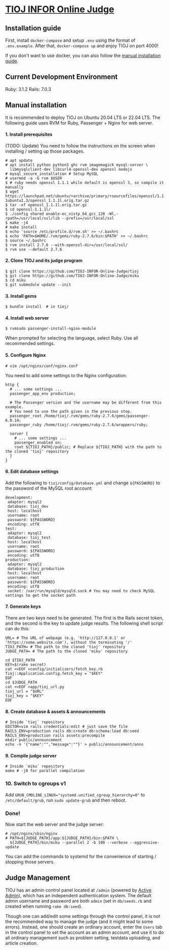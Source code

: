 [TIOJ INFOR Online Judge](http://tioj.ck.tp.edu.tw/)
==

## Installation guide

First, install `docker-compose` and setup `.env` using the format of `.env.example`. After that, `docker-compose up` and enjoy TIOJ on port 4000!

If you don't want to use docker, you can also follow the [manual installation guide](#manual-installation).

## Current Development Environment
Ruby: 3.1.2
Rails: 7.0.3

## Manual installation

It is recommended to deploy TIOJ on Ubuntu 20.04 LTS or 22.04 LTS. The following guide uses RVM for Ruby, Passenger + Nginx for web server.

#### 1. Install prerequisites

(TODO: Update)
You need to follow the instructions on the screen when installing / setting up those packages.

```
# apt update
# apt install python python3 ghc rvm imagemagick mysql-server \
  libmysqlclient-dev libcurl4-openssl-dev openssl nodejs
# mysql_secure_installation # Setup MySQL
# usermod -a -G rvm $USER
$ # ruby needs openssl 1.1.1 while default is openssl 3, so compile it manually
$ wget https://launchpad.net/ubuntu/+archive/primary/+sourcefiles/openssl/1.1.1l-1ubuntu1.3/openssl_1.1.1l.orig.tar.gz
$ tar -xf openssl_1.1.1l.orig.tar.gz
$ cd openssl-1.1.1l/
$ ./config shared enable-ec_nistp_64_gcc_128 -Wl,-rpath=/usr/local/ssl/lib --prefix=/usr/local/ssl
$ make -j4
# make install
$ echo 'source /etc/profile.d/rvm.sh' >> ~/.bashrc
$ echo 'PATH=$HOME/.rvm/gems/ruby-2.7.6/bin:$PATH' >> ~/.bashrc
$ source ~/.bashrc
$ rvm install 2.7.6 --with-openssl-dir=/usr/local/ssl/
$ rvm use --default 2.7.6
```

#### 2. Clone TIOJ and its judge program

```
$ git clone https://github.com/TIOJ-INFOR-Online-Judge/tioj
$ git clone https://github.com/TIOJ-INFOR-Online-Judge/miku
$ cd miku
$ git submodule update --init
```

#### 3. Install gems

```
$ bundle install  # in tioj/
```

#### 4. Install web server

```
$ rvmsudo passenger-install-nginx-module
```

When prompted for selecting the language, select Ruby. Use all recommended settings.

#### 5. Configure Nginx

```
# vim /opt/nginx/conf/nginx.conf
```
You need to add some settings to the Nginx configuration:
```
http {
  # ... some settings ...
  passenger_app_env production;

  # The Passenger version and the username may be different from this example.
  # You need to use the path given in the previous step.
  passenger_root /home/tioj/.rvm/gems/ruby-2.7.6/gems/passenger-6.0.14;
  passenger_ruby /home/tioj/.rvm/gems/ruby-2.7.6/wrappers/ruby;

  server {
    # ... some settings ...
    passenger_enabled on;
    root ${TIOJ_PATH}/public; # Replace ${TIOJ_PATH} with the path to the cloned 'tioj' repository
  }
}
```

#### 6. Edit database settings

Add the following to `tioj/config/database.yml` and change `${PASSWORD}` to the password of the MySQL root account:

```
development:
 adapter: mysql2
 database: tioj_dev
 host: localhost
 username: root
 password: ${PASSWORD}
 encoding: utf8
test:
 adapter: mysql2
 database: tioj_test
 host: localhost
 username: root
 password: ${PASSWORD}
 encoding: utf8
production:
 adapter: mysql2
 database: tioj_production
 host: localhost
 username: root
 password: ${PASSWORD}
 encoding: utf8
 socket: /var/run/mysqld/mysqld.sock # You may need to check MySQL settings to get the socket path
```

#### 7. Generate keys

There are two keys need to be generated. The first is the Rails secret token, and the second is the key to update judge results. The following shell script can do this:

```
URL= # The URL of webpage (e.g. 'http://127.0.0.1' or 'https://some.website.com'), without the terminating '/'
TIOJ_PATH= # The path to the cloned 'tioj' repository
JUDGE_PATH= # The path to the cloned 'miku' repository

cd $TIOJ_PATH
KEY=$(rake secret)
cat <<EOF >config/initializers/fetch_key.rb
Tioj::Application.config.fetch_key = "$KEY"
EOF
cd $JUDGE_PATH
cat <<EOF >app/tioj_url.py
tioj_url = "$URL"
tioj_key = "$KEY"
EOF
```

#### 8. Create database & assets & announcements

```
# Inside `tioj` repository
EDITOR=vim rails credentials:edit # just save the file
RAILS_ENV=production rails db:create db:schema:load db:seed
RAILS_ENV=production rails assets:precompile
mkdir public/announcement
echo -n '{"name":"","message":""}' > public/announcement/anno
```

#### 9. Compile judge server

```
# Inside `miku` repository
make # -j8 for parallel compilation
```

### 10. Switch to cgroups v1

Add `GRUB_CMDLINE_LINUX="systemd.unified_cgroup_hierarchy=0"` to `/etc/default/grub`, run `sudo update-grub` and then reboot.

### Done!

Now start the web server and the judge server:
```
# /opt/nginx/sbin/nginx
# PATH=${JUDGE_PATH}/app:${JUDGE_PATH}/bin:$PATH \
  ${JUDGE_PATH}/bin/miku --parallel 2 -b 100 --verbose --aggressive-update
```

You can add the commands to systemd for the convenience of starting / stopping those servers.


## Judge Management

TIOJ has an admin control panel located at `/admin` (powered by [Active Admin](https://activeadmin.info/)), which has an independent authentication system. The default admin username and password are both `admin` (set in `db/seeds.rb` and created when running `rake db:seed`).

Though one can add/edit some settings through the control panel, it is not the recommended way to manage the judge (and it might lead to some errors). Instead, one should create an ordinary account, enter the `Users` tab in the control panel to set the account as an admin account, and use it to do all ordinary management such as problem setting, testdata uploading, and article creation.
